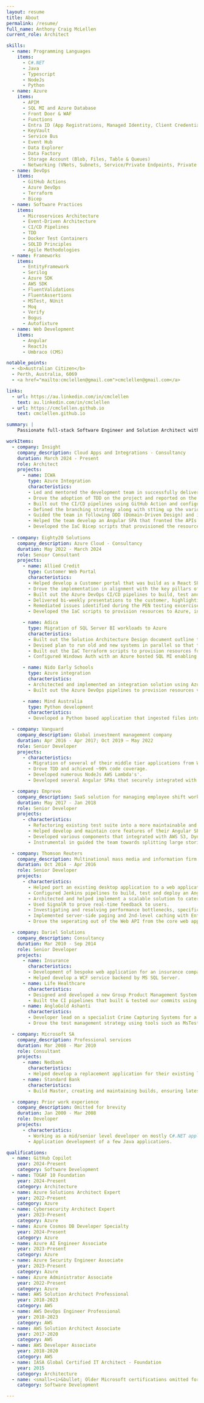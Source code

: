 ```yaml
---
layout: resume
title: About
permalink: /resume/
full_name: Anthony Craig McLellen
current_role: Architect

skills:
  - name: Programming Languages
    items:
      - C#.NET
      - Java
      - Typescript
      - NodeJs
      - Python
  - name: Azure
    items:
      - APIM
      - SQL MI and Azure Database
      - Front Door & WAF
      - Functions
      - Entra ID (App Registrations, Managed Identity, Client Credential Flow, Authorization Code Flow with PKCE, etc.)
      - KeyVault
      - Service Bus
      - Event Hub
      - Data Explorer
      - Data Factory
      - Storage Account (Blob, Files, Table & Queues)
      - Networking (VNets, Subnets, Service/Private Endpoints, Private DNS Zones, etc.)
  - name: DevOps
    items:
      - GitHub Actions
      - Azure DevOps    
      - Terraform
      - Bicep
  - name: Software Practices
    items:
      - Microservices Architecture
      - Event-Driven Architecture
      - CI/CD Pipelines
      - TDD
      - Docker Test Containers
      - SOLID Principles
      - Agile Methodologies
  - name: Frameworks
    items:
      - EntityFramework
      - Serilog
      - Azure SDK
      - AWS SDK
      - FluentValidations
      - FluentAssertions
      - MSTest, NUnit
      - Moq
      - Verify
      - Bogus
      - Autofixture
  - name: Web Development
    items:
      - Angular
      - ReactJs
      - Umbraco (CMS)

notable_points:
  - <b>Australian Citizen</b>
  - Perth, Australia, 6069
  - <a href="mailto:cmclellen@gmail.com">cmclellen@gmail.com</a>

links:
  - url: https://au.linkedin.com/in/cmclellen 
    text: au.linkedin.com/in/cmclellen    
  - url: https://cmclellen.github.io
    text: cmclellen.github.io

summary: |
    Passionate full-stack Software Engineer and Solution Architect with 25+ years of experience developing scalable, secure, and user-focused applications. Skilled in Agile methodologies, cloud computing, microservice & event-driven architectures, DevOps and writing SOLID code while following TDD.

workItems:
  - company: Insight
    company_description: Cloud Apps and Integrations - Consultancy
    duration: March 2024 - Present
    role: Architect
    projects:
      - name: ICWA
        type: Azure Integration
        characteristics:
        - Led and mentored the development team in successfully delivering an Azure Integration Services (AIS) solution to Azure.
        - Drove the adoption of TDD on the project and reported on the code coverage in the CI build.
        - Built out the CI/CD pipelines using GitHub Action and configured approval gates for the various environments.
        - Defined the branching strategy along with stting up the various quality gates, etc.
        - Guided the team in following DDD (Domain-Driven Design) and implementing the event-driven architected system.
        - Helped the team develop an Angular SPA that fronted the APIs deployed as part of the solution.
        - Developed the IaC Bicep scripts that provisioned the resources in Azure        
    
  - company: Eighty20 Solutions
    company_description: Azure Cloud - Consultancy
    duration: May 2022 - March 2024
    role: Senior Consultant
    projects:
      - name: Allied Credit
        type: Customer Web Portal
        characteristics:
        - Helped develop a Customer portal that was build as a React SPA fronting an API.
        - Drove the implementation in alignment with the key pillars of the Azure Well-Architected Framework.
        - Built out the Azure DevOps CI/CD pipelines to build, test and deploy to the various environments.
        - Delivered bi-weekly presentations to the customer, highlighting the progress of the app.
        - Remediated issues identified during the PEN testing excercise.
        - Developed the IaC scripts to provision resources to Azure, including the provisioning and configuration of Azure Front Door and WAF.

      - name: Adica
        type: Migration of SQL Server BI workloads to Azure
        characteristics:
        - Built out the Solution Architecture Design document outline the current & target state architecture (with use of conceptual, logical and physical diagrams), RAID register, functional & non-functional requirements (with reference to the pillars of the WAF).
        - Devised plan to run old and new systems in parallel so that they could be switched over when given the green light.
        - Built out the IaC Terraform scripts to provision resources for the various environments to Azure.
        - Configured Windows Auth with an Azure hosted SQL MI enabling authorized domain users to login using their AD accounts.

      - name: Nido Early Schools
        type: Azure integration
        characteristics:
        - Architected and implemented an integration solution using Azure Durable Functions to orchestrate data synchronization across systems triggered by webhooks.
        - Built out the Azure DevOps pipelines to provision resources via IaC and build, test and deploy the applications to Azure to the various environments.

      - name: Mind Australia
        type: Python development
        characteristics:
        - Developed a Python based application that ingested files into a database incororating structured logging, dependency injection & unit tests.

  - company: Vanguard
    company_description: Global investment management company
    duration: Apr 2016 - Apr 2017; Oct 2019 – May 2022
    role: Senior Developer
    projects:
      - characteristics:
        - Migration of several of their middle tier applications from WebMethods to a C#.NET WebAPI solution.
        - Drove TDD and achieved ~90% code coverage.
        - Developed numerous NodeJs AWS Lambda's'.
        - Developed several Angular SPAs that securely integrated with various APIs over HTTPS using JWT tokens with OAuth2.

  - company: Emprevo
    company_description: SaaS solution for managing employee shift work
    duration: May 2017 - Jan 2018
    role: Senior Developer
    projects:
      - characteristics:
        - Refactoring existing test suite into a more maintainable and reliable test suite.
        - Helped develop and maintain core features of their Angular SPA fronting their SaaS service.
        - Developed various components that integrated with AWS S3, DynamoDB, RDS, and Elasticsearch.
        - Instrumental in guided the team towards splitting large stories strategically into more sprint achievable sized stories that aided delivering the feature to production sooner.

  - company: Thomson Reuters
    company_description: Multinational mass media and information firm
    duration: Oct 2014 - Apr 2016
    role: Senior Developer
    projects:
      - characteristics:
        - Helped port an existing desktop application to a web application which involved quite a bit of careful refactoring that relied on retrofitting tests to prevent regressions.
        - Configured Jenkins pipelines to build, test and deploy an Angular SPA and ASP.NET API applications to various environmets.
        - Architected and helped implement a scalable solution to cater for long running processes (ingestion of large file, etc.) using WCF, WAS (Windows Process Activation Service) and MSMQ
        - Used SignalR to prove real-time feedback to users.
        - Investigating and resolving performance bottlenecks, specifically around tweaking EntityFramework queries and optimizing database indexes.
        - Implemented server-side paging and 2nd-level caching with EntityFramework.
        - Drove the seperating out of the Web API from the core web application that hosted the AngularJS SPA, allowing the API to be scaled out separately.

  - company: Dariel Solutions
    company_description: Consultancy
    duration: Mar 2010 - Sep 2014
    role: Senior Developer
    projects:
      - name: Insurance
        characteristics:
        - Development of bespoke web application for an insurance company using ASP.NET MVC and AngularJs.
        - Helped develop a WCF service backend by MS SQL Server.
      - name: Life Healthcare
        characteristics:
        - Designed and developed a new Group Product Management System that drew data from over 90+ hospitals and updates more than 100,000 products.
        - Built the CI pipelines that built & tested our commits using MSBuild & TFS.
      - name: AngloGold Ashanti
        characteristics:
        - Developer lead on a specialist Crime Capturing Systems for a South African mining; a fully multilingual localized multi-tiered application developed with C#.NET v3.5 (Silverlight v4 along with RIA services) for the front-end and WCF, with MS SQL 2008 database.
        - Drove the test management strategy using tools such as MsTest, NUnit and RhinoMocks for unit & integration tests with TFS 2010 (Team Foundation Server) as our CI build + SCM server.

  - company: Microsoft SA
    company_description: Professional services
    duration: Mar 2008 - Mar 2010
    role: Consultant
    projects:
      - name: Nedbank
        characteristics:
        - Helped develop a replacement application for their existing legacy systems using Visual Studio 2008 (C#.NET 3.5), SQL Server 2008, Enterprise Library 4.1 (Unity & Logging Application Blocks specifically), MOSS 2007, WSS 3.0, and Team Foundation Server 2005, 2008.
      - name: Standard Bank
        characteristics:
        - Build Master, creating and maintaining builds, ensuring latest code base is compiled, packaged, and deployed frequently for testing purposes, ensuring the quality of software being developed is of the highest standard,

  - company: Prior work experience
    company_description: Omitted for brevity
    duration: Jan 2000 - Mar 2008
    role: Developer
    projects:
      - characteristics:
        - Working as a mid/senior level developer on mostly C#.NET applications across a variety of technologies & frameworks like WWF (Windows Workflow Foundation) WPF (Windows Presentation Foundation), WCF (Windows Communication Foundation), Silverlight, Windows forms, ASP.NET MVC.
        - Application development of a few Java applications.

qualifications:
  - name: GitHub Copilot
    year: 2024-Present
    category: Software Development
  - name: TOGAF 10 Foundation
    year: 2024-Present
    category: Architecture
  - name: Azure Solutions Architect Expert
    year: 2022-Present
    category: Azure
  - name: Cybersecurity Architect Expert
    year: 2023-Present
    category: Azure
  - name: Azure Cosmos DB Developer Specialty
    year: 2024-Present
    category: Azure
  - name: Azure AI Engineer Associate
    year: 2023-Present
    category: Azure
  - name: Azure Security Engineer Associate
    year: 2023-Present
    category: Azure
  - name: Azure Administrator Associate
    year: 2022-Present
    category: Azure
  - name: AWS Solution Architect Professional
    year: 2018-2023
    category: AWS
  - name: AWS DevOps Engineer Professional
    year: 2018-2023
    category: AWS
  - name: AWS Solution Architect Associate
    year: 2017-2020 
    category: AWS
  - name: AWS Developer Associate
    year: 2018-2020
    category: AWS
  - name: IASA Global Certified IT Architect - Foundation
    year: 2015
    category: Architecture
  - name: <small><i>&bullet; Older Microsoft certifications omitted for brevity</i></small>
    category: Software Development

---
```

